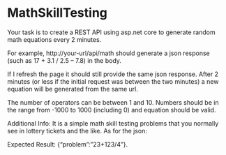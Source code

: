 # MathSkillTesting

Your task is to create a REST API using asp.net core to generate random math equations every 2 minutes.

For example, http://your-url/api/math should generate a json response (such as 17 + 3.1 / 2.5 – 7.8) in the body.

If I refresh the page it should still provide the same json response. After 2 minutes (or less if the initial request was between the two minutes)  a new equation will be generated from the same url.

The number of operators can be between 1 and 10. Numbers should be in the range from -1000 to 1000 (including 0) and equation should be valid.

Additional Info: It is a simple math skill testing problems that you normally see in lottery tickets and the like. As for the json:

Expected Result:
{“problem”:”23+123/4”}.  
